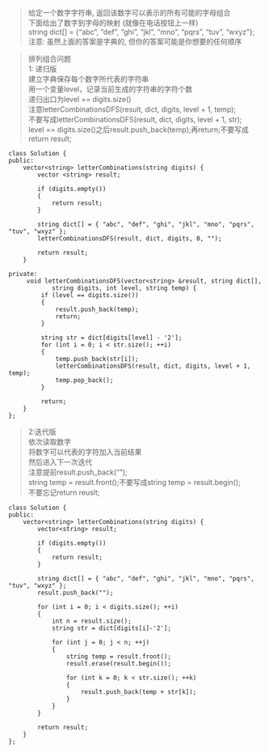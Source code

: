 >给定一个数字字符串, 返回该数字可以表示的所有可能的字母组合   
下面给出了数字到字母的映射 (就像在电话按钮上一样)   
string dict[] = {“abc”, “def”, “ghi”, “jkl”, “mno”, “pqrs”, “tuv”, “wxyz”};   
注意: 虽然上面的答案是字典的, 但你的答案可能是你想要的任何顺序

>排列组合问题   
1: 递归版   
建立字典保存每个数字所代表的字符串   
用一个变量level，记录当前生成的字符串的字符个数   
递归出口为level == digits.size()   
注意letterCombinationsDFS(result, dict, digits, level + 1, temp);   
不要写成letterCombinationsDFS(result, dict, digits, level + 1, str);   
level == digits.size()之后result.push_back(temp);再return;不要写成return result;

```
class Solution {
public:
	vector<string> letterCombinations(string digits) {
		vector <string> result;

		if (digits.empty())
		{
			return result;
		}

		string dict[] = { "abc", "def", "ghi", "jkl", "mno", "pqrs", "tuv", "wxyz" };
		letterCombinationsDFS(result, dict, digits, 0, "");

		return result;
	}

private:
	 void letterCombinationsDFS(vector<string> &result, string dict[],
			string digits, int level, string temp) {
		 if (level == digits.size())
		 {
			 result.push_back(temp);
			 return;
		 }

		 string str = dict[digits[level] - '2'];
		 for (int i = 0; i < str.size(); ++i)
		 {
			 temp.push_back(str[i]);
			 letterCombinationsDFS(result, dict, digits, level + 1, temp);
			 temp.pop_back();
		 }

		 return;
	}
};
```

>2:迭代版   
依次读取数字   
将数字可以代表的字符加入当前结果   
然后进入下一次迭代   
注意提前result.push_back(“”);   
string temp = result.front();不要写成string temp = result.begin();   
不要忘记return reuslt;
```
class Solution {
public:
	vector<string> letterCombinations(string digits) {
		vector<string> result;

		if (digits.empty())
		{
			return result;
		}

		string dict[] = { "abc", "def", "ghi", "jkl", "mno", "pqrs", "tuv", "wxyz" };
		result.push_back("");

		for (int i = 0; i < digits.size(); ++i)
		{
			int n = result.size();
			string str = dict[digits[i]-'2'];

			for (int j = 0; j < n; ++j)
			{
				string temp = result.front();
				result.erase(result.begin());

				for (int k = 0; k < str.size(); ++k)
				{
					result.push_back(temp + str[k]);
				}
			}
		}

		return result;
	}
};
```
